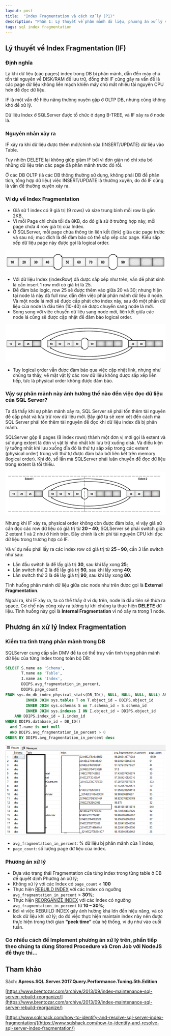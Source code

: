 ```yaml
---
layout: post
title:  "Index Fragmentation và cách xử lý (P1)"
description: "Phần 1: Lý thuyết về phân mảnh dữ liệu, phương án xử lý và thực thi"
tags: sql index fragmentation
---
```


## Lý thuyết về Index Fragmentation (IF)

### Định nghĩa

Là khi dữ liệu (các pages) index trong DB bị phân mảnh, dẫn đến máy chủ tốn tài nguyên về DISK/RAM để lưu trữ, đồng thời IF cũng gây ra vấn đề là các page dữ liệu không liền mạch khiến máy chủ mất nhiều tài nguyên CPU hơn để đọc dữ liệu.

IF là một vấn đề hiệu năng thường xuyên gặp ở OLTP DB, nhưng cũng không khó để xử lý.

Dữ liệu Index ở SQLServer được tổ chức ở dạng B-TREE, và IF xảy ra ở node lá.

### Nguyên nhân xảy ra

IF xảy ra khi dữ liệu được thêm mới/chỉnh sửa (INSERT/UPDATE) dữ liệu vào Table.

Tuy nhiên DELETE lại không giúp giảm IF bởi vì đơn giản nó chỉ xóa bỏ những dữ liệu trên các page đã phân mảnh trước đó rồi.

Ở các DB OLTP (là các DB thông thường sử dụng, không phải DB để phân tích, tổng hợp dữ liệu) việc INSERT/UPDATE là thường xuyên, do đó IF cũng là vấn đề thường xuyên xảy ra.

### Ví dụ về Index Fragmentation

* Giả sử 1 index có 9 giá trị (9 rows) và size trung bình mỗi row là gần 2KB,
* Vì mỗi Page chỉ chứa tối đa 8KB, do đó giả sử ở trường hợp này, mỗi page chứa 4 row giá trị của Index.
* Ở SQLServer, mỗi page chứa thông tin liên kết (link) giữa các page trước và sau nó; mục đích là để đảm bảo có thể sắp xếp các page. Kiểu sắp xếp dữ liệu page này được gọi là logical order.

![image](/assets/images/sqlperf-8-1.png)

* Với dữ liệu Index (indexRow) đã được sắp xếp như trên, vấn đề phát sinh là cần insert 1 row mới có giá trị là 25.
* Để đảm bảo logic, row 25 sẽ được thêm vào giữa 20 và 30; nhưng hiện tại node lá này đã full row, dẫn đến việc phải phân mảnh dữ liệu ở node. Và một node lá mới sẽ được cấp phát cho index này, sau đó một phần dữ liệu của node lá đầu tiên (10-40) sẽ được chuyển sang node lá mới.
* Song song với việc chuyển dữ liệu sang node mới, liên kết giữa các node lá cũng sẽ được cập nhật để đảm bảo logical order.

![image](/assets/images/sqlperf-8-2.png)

* Tuy logical order vẫn được đảm bảo qua việc cập nhật link, nhưng như chúng ta thấy, vể mặt vật lý các row dữ liệu không được sắp xếp liên tiếp, tức là physical order không được đảm bảo.

### Vậy sự phân mảnh này ảnh hưởng thế nào đến việc đọc dữ liệu của SQL Server?

Ta đã thấy khi sự phân mảnh xảy ra, SQL Server sẽ phải tốn thêm tài nguyên để cấp phát và lưu trữ row dữ liệu mới. Bây giờ ta sẽ xem xét đến cách mà SQL Server phải tốn thêm tài nguyên để đọc khi dữ liệu index đã bị phân mảnh.

SQLServer gộp 8 pages (8 index rows) thành một đơn vị mới gọi là extent và sử dụng extent là đơn vị vật lý nhỏ nhất khi lưu trữ xuống disk. Và điều kiện lý tưởng nhất khi lưu xuống đĩa đó là thứ tự sắp xếp trong các extent (physical order) trùng với thứ tự được đảm bảo bởi liên kết trên memory (logical order). Khi đó, số lần mà SQLServer phải luân chuyển để đọc dữ liệu trong extent là tối thiểu.

![image](/assets/images/sqlperf-8-3.png)

Nhưng khi IF xảy ra, physical order không còn được đảm bảo, vì vậy giả sử cần đọc các row dữ liệu có giá trị từ **20 – 40**; SQLServer sẽ phải switch giữa 2 extent 1 và 2 như ở hình trên. Đây chính là chi phí tài nguyên CPU khi đọc dữ liệu trong trường hợp có IF.

Và ví dụ nếu phải lấy ra các index row có giá trị từ **25 – 90**, cần 3 lần switch như sau:

* Lần đầu switch là để lấy giá trị **30**, sau khi lấy xong **25**; 
* Lần switch thứ 2 là để lấy giá trị **50**, sau khi lấy xong **40**; 
* Lần switch thứ 3 là để lấy giá trị **90**, sau khi lấy xong **80**.

Tình huống phân mảnh dữ liệu giữa các node như trên được gọi là **External Fragmentation**.

Ngoài ra, khi IF xảy ra, ta có thể thấy ở ví dụ trên, node lá đầu tiên sẽ thừa ra space. Cơ chế này cũng xảy ra tương tự khi chúng ta thực hiện **DELETE** dữ liệu. Tình huống này gọi là **Internal Fragmentation** vì nó xảy ra trong 1 node.

## Phương án xử lý Index Fragmentation

### Kiểm tra tình trạng phân mảnh trong DB

SQLServer cung cấp sẵn DMV để ta có thể truy vấn tình trạng phân mảnh dữ liệu của từng Index trong toàn bộ DB:

```sql
SELECT S.name as 'Schema',
       T.name as 'Table',
       I.name as 'Index',
       DDIPS.avg_fragmentation_in_percent,
       DDIPS.page_count
FROM sys.dm_db_index_physical_stats(DB_ID(), NULL, NULL, NULL, NULL) AS DDIPS
         INNER JOIN sys.tables T on T.object_id = DDIPS.object_id
         INNER JOIN sys.schemas S on T.schema_id = S.schema_id
         INNER JOIN sys.indexes I ON I.object_id = DDIPS.object_id
    AND DDIPS.index_id = I.index_id
WHERE DDIPS.database_id = DB_ID()
  and I.name is not null
  AND DDIPS.avg_fragmentation_in_percent > 0
ORDER BY DDIPS.avg_fragmentation_in_percent desc
```

![image](/assets/images/2021-10-28-sqlperf-8-3.png)

* ```avg_fragmentation_in_percent```: % dữ liệu bị phân mảnh của 1 index;
* ```page_count```: số lượng page dữ liệu của index.

### Phương án xử lý

* Dựa vào trạng thái Fragmentation của từng index trong từng table ở DB để quyết định Phương án xử lý;
* Không xử lý với các Index có ```page_count``` < **100**
* Thực hiện [REBUILD INDEX](https://docs.microsoft.com/en-us/sql/t-sql/statements/alter-index-transact-sql?view=sql-server-2017) với các Index có ngưỡng ```avg_fragmentation_in_percent``` > **30%**;
* Thực hiện [REORGANIZE INDEX](https://docs.microsoft.com/en-us/sql/t-sql/statements/alter-index-transact-sql?view=sql-server-2017) với các Index có ngưỡng ```avg_fragmentation_in_percent``` từ **10 – 30%**;
* Bởi vì việc REBUILD INDEX gây ảnh hưởng khá lớn đến hiệu năng, và có lock dữ liệu khi xử lý; do đó việc thực hiện maintain index này nên được thực hiện trong thời gian **“peek time”** của hệ thống, ví dụ như vào cuối tuần.

### Có nhiều cách để Implement phương án xử lý trên, phần tiếp theo chúng ta dùng Stored Procedure và Cron Job với NodeJS để thực thi...

## Tham khảo

Sách: **Apress.SQL.Server.2017.Query.Performance.Tuning.5th.Edition**

[https://www.brentozar.com/archive/2013/09/index-maintenance-sql-server-rebuild-reorganize/](https://www.brentozar.com/archive/2013/09/index-maintenance-sql-server-rebuild-reorganize/)

[https://www.sqlshack.com/how-to-identify-and-resolve-sql-server-index-fragmentation/](https://www.sqlshack.com/how-to-identify-and-resolve-sql-server-index-fragmentation/)